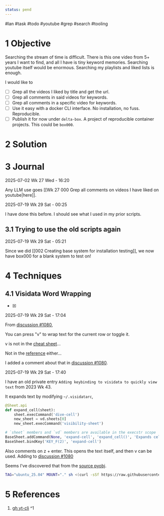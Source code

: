 ```yaml
---
status: pend
---
```

#lan #task #todo #youtube #grep #search #tooling 



# 1 Objective

Searching the stream of time is difficult. There is this one video from 5+ years I want to find, and all I have is tiny keyword memories. Searching youtube itself would be enormous. Searching my playlists and liked lists is enough.

I would like to

- [ ] Grep all the videos I liked by title and get the url.
- [ ] Grep all comments in said videos for keywords.
- [ ] Grep all comments in a specific video for keywords.
- [ ] Use it easy with a docker CLI interface. No installation, no fuss. Reproducible.
- [ ] Publish it for now under `delta-box`. A project of reproducible container projects. This could be `box000`. 

# 2 Solution

# 3 Journal

2025-07-02 Wk 27 Wed - 16:20

Any LLM use goes [[Wk 27 000 Grep all comments on videos I have liked on youtube|here]].

2025-07-19 Wk 29 Sat - 00:25

I have done this before. I should see what I used in my prior scripts.

## 3.1 Trying to use the old scripts again

2025-07-19 Wk 29 Sat - 05:21

Since we did [[002 Creating base system for installation testing]], we now have box000 for a blank system to test on!


# 4 Techniques

## 4.1 Visidata Word Wrapping

- [x] 

2025-07-19 Wk 29 Sat - 17:04

From [discussion #1080](https://github.com/saulpw/visidata/discussions/1080),

You can press "v" to wrap text for the current row or toggle it.

v is not in the  [cheat sheet](https://jsvine.github.io/visidata-cheat-sheet/en/)...

Not in the [reference](https://www.visidata.org/docs/columns/) either...

I added a comment about that in [discussion #1080](https://github.com/saulpw/visidata/discussions/1080).

2025-07-19 Wk 29 Sat - 17:40

I have an old private entry `Adding keybinding to visidata to quickly view text` from 2023 Wk 43. 

It expands text by modifying `~/.visidatarc`,

```python
@Sheet.api
def expand_cell(sheet):
	sheet.execCommand('dive-cell')
	new_sheet = vd.sheets[0]
	new_sheet.execCommand('visibility-sheet')

# `sheet` members and `vd` members are available in the execstr scope
BaseSheet.addCommand(None, 'expand-cell', 'expand_cell()', 'Expands cell')
BaseSheet.bindKey('KEY_F(2)', 'expand-cell')
```

Also comments on z + enter. This opens the text itself, and then v can be used. Adding to [discussion #1080](https://github.com/saulpw/visidata/discussions/1080)

Seems I've discovered that from the [source pyobj](https://github.com/saulpw/visidata/blob/e9006352929ebe93ecababe884987ee885b25b8b/visidata/pyobj.py#L276).

```sh
TAG="ubuntu_25.04" MOUNT="." sh <(curl -sSf https://raw.githubusercontent.com/{my_org}/{my_repo}/refs/heads/main/box/box000_blank_system/docker_root_sh.sh)
```

# 5 References
1. [gh yt-cli](<https://github.com/BishrGhalil/yt-cli>) ^1